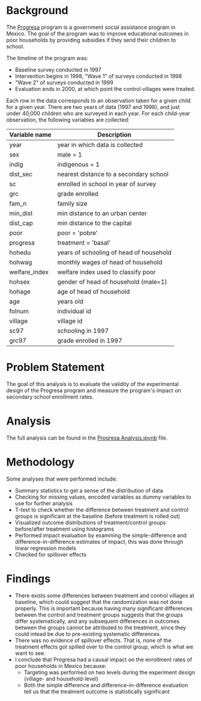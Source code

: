 # Background

The [Progresa](http://en.wikipedia.org/wiki/Oportunidades) program is a government social assistance program in Mexico. The goal of the program was to improve educational outcomes in poor households by providing subsidies if they send their children to school.

The timeline of the program was:
* Baseline survey conducted in 1997
* Intervention begins in 1998, "Wave 1" of surveys conducted in 1998
* "Wave 2" of surveys conducted in 1999
* Evaluation ends in 2000, at which point the control villages were treated.
 
Each row in the data corresponds to an observation taken for a given child for a given year. There are two years of data (1997 and 1998), and just under 40,000 children who are surveyed in each year. For each child-year observation, the following variables are collected:

| Variable name | Description|
|------|------|
|year	  |year in which data is collected
|sex	  |male = 1|
|indig	  |indigenous = 1|
|dist_sec |nearest distance to a secondary school|
|sc	      |enrolled in school in year of survey|
|grc      |grade enrolled|
|fam_n    |family size|
|min_dist |	min distance to an urban center|
|dist_cap |	min distance to the capital|
|poor     |	poor = 'pobre'|
|progresa |treatment = 'basal'|
|hohedu	  |years of schooling of head of household|
|hohwag	  |monthly wages of head of household|
|welfare_index|	welfare index used to classify poor|
|hohsex	|gender of head of household (male=1)|
|hohage	|age of head of household|
|age	|years old|
|folnum	|individual id|
|village|	village id|
|sc97	|schooling in 1997|
|grc97  |grade enrolled in 1997

# Problem Statement
The goal of this analysis is to evaluate the validity of the experimental design of the Progresa program and measure the program's impact on secondary school enrollment rates.

# Analysis
The full analysis can be found in the [Progresa Analysis.ipynb](https://github.com/colleensun/progresa_analysis/blob/main/Progresa%20Analysis.ipynb) file.

# Methodology
Some analyses that were performed include:

* Summary statistics to get a sense of the distribution of data
* Checking for missing values, encoded variables as dummy variables to use for further analysis
* T-test to check whether the difference between treatment and control groups is significant at the baseline (before treatment is rolled out)
* Visualized outcome distributions of treatment/control groups before/after treatment using histograms
* Performed impact evaluation by examining the simple-difference and difference-in-difference estimates of impact, this was done through linear regression models
* Checked for spillover effects

# Findings
* There exists some differences between treatment and control villages at baseline, which could suggest that the randomization was not done properly. This is important because having many significant differences between the control and treatment groups suggests that the groups differ systematically, and any subsequent differences in outcomes between the groups cannot be attributed to the treatment, since they could intead be due to pre-existing systematic differences.
* There was no evidence of spillover effects. That is, none of the treatment effects got spilled over to the control group, which is what we want to see.
* I conclude that Progresa had a causal impact on the enrollment rates of poor households in Mexico because:
  * Targeting was performed on two levels during the experiment design (village- and household-level)
  * Both the simple difference and difference-in-difference evaluation tell us that the treatment outcome is statistically significant
